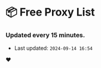 # :package: Free Proxy List
### Updated every 15 minutes.

- Last updated: `2024-09-14 16:54`

:heart:
